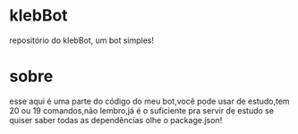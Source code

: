 # klebBot
repositório do klebBot, um bot simples!
# sobre
esse aqui é uma parte do código do meu bot,você pode usar de estudo,tem 20 ou 19 comandos,não lembro,já é o suficiente pra servir de estudo
se quiser saber todas as dependências olhe o package.json!

